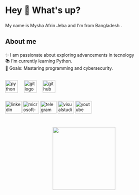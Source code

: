 <h1 align="left">Hey 👋 What's up?</h1>

###

<p align="left">My name is Mysha Afrin Jeba and I'm  from Bangladesh .</p>

###

<h2 align="left">About me</h2>

###

<p align="left">✨ I am passionate about exploring advancements in tecnology<br>📚 I'm currently learning Python.<br>🎯 Goals: Mastaring programming and cybersecurity.</p>

###

<h2 align="left"></h2>

###

<div align="left">
  <img src="https://cdn.jsdelivr.net/gh/devicons/devicon/icons/python/python-original.svg" height="40" alt="python logo"  />
  <img width="12" />
  <img src="https://cdn.jsdelivr.net/gh/devicons/devicon/icons/git/git-original.svg" height="40" alt="git logo"  />
  <img width="12" />
  <img src="https://cdn.jsdelivr.net/gh/devicons/devicon/icons/github/github-original.svg" height="40" alt="github logo"  />
</div>

###

<div align="left">
  <img src="https://raw.githubusercontent.com/maurodesouza/profile-readme-generator/master/src/assets/icons/social/linkedin/default.svg" width="52" height="40" alt="linkedin logo"  />
  <img src="https://raw.githubusercontent.com/maurodesouza/profile-readme-generator/master/src/assets/icons/social/microsoft-outlook/default.svg" width="52" height="40" alt="microsoft-outlook logo"  />
  <img src="https://raw.githubusercontent.com/maurodesouza/profile-readme-generator/master/src/assets/icons/social/telegram/default.svg" width="52" height="40" alt="telegram logo"  />
  <img src="https://raw.githubusercontent.com/maurodesouza/profile-readme-generator/master/src/assets/icons/social/visualstudio/default.svg" width="52" height="40" alt="visualstudio logo"  />
  <img src="https://raw.githubusercontent.com/maurodesouza/profile-readme-generator/master/src/assets/icons/social/youtube/default.svg" width="52" height="40" alt="youtube logo"  />
</div>

###

<br clear="both">

<div align="center">
  <img height="200" src="https://media.tenor.com/oshPqu2e-psAAAAM/notkuromiunu-center-div.gif"  />
</div>

###

<br clear="both">

<picture>
  <source media="(prefers-color-scheme: dark)" srcset="https://raw.githubusercontent.com/mysha-afrin/mysha-afrin/output/pacman-contribution-graph-dark.svg">
  
###
